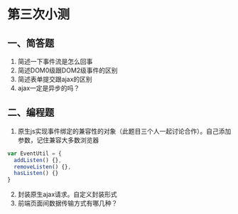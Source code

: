 # 第三次小测

## 一、简答题

1. 简述一下事件流是怎么回事
2. 简述DOM0级跟DOM2级事件的区别
3. 简述表单提交跟ajax的区别
4. ajax一定是异步的吗？

## 二、编程题

1. 原生js实现事件绑定的兼容性的对象（此题目三个人一起讨论合作）。自己添加参数，记住兼容大多数浏览器

```js
var EventUtil = {
  addListen() {},
  removeListen() {},
  hasListen() {}
}
```

2. 封装原生ajax请求。自定义封装形式
3. 前端页面间数据传输方式有哪几种？
